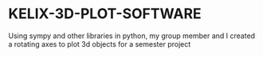 # KELIX-3D-PLOT-SOFTWARE
Using sympy and other libraries in python, my group member and I created a rotating axes to plot 3d objects for a semester project
